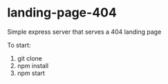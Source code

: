 # landing-page-404
Simple express server that serves a 404 landing page

To start:
1. git clone
2. npm install
3. npm start
